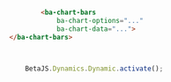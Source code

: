 ```html

		<ba-chart-bars
            ba-chart-options="..."
            ba-chart-data="...">
</ba-chart-bars>
        		


```

```javascript

	BetaJS.Dynamics.Dynamic.activate();

```
